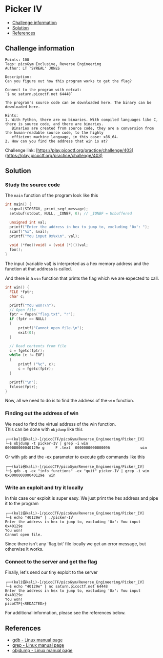 # Picker IV

- [Challenge information](#challenge-information)
- [Solution](#solution)
- [References](#references)

## Challenge information
```
Points: 100
Tags: picoGym Exclusive, Reverse Engineering
Author: LT 'SYREAL' JONES

Description:
Can you figure out how this program works to get the flag?

Connect to the program with netcat:
`$ nc saturn.picoctf.net 64448`

The program's source code can be downloaded here. The binary can be downloaded here.
 
Hints:
1. With Python, there are no binaries. With compiled languages like C, there is source code, and there are binaries.  
   Binaries are created from source code, they are a conversion from the human-readable source code, to the highly  
   efficient machine language, in this case: x86_64.
2. How can you find the address that win is at?
```
Challenge link: [https://play.picoctf.org/practice/challenge/403](https://play.picoctf.org/practice/challenge/403)

## Solution

### Study the source code

The `main` function of the program look like this
```c
int main() {
  signal(SIGSEGV, print_segf_message);
  setvbuf(stdout, NULL, _IONBF, 0); // _IONBF = Unbuffered

  unsigned int val;
  printf("Enter the address in hex to jump to, excluding '0x': ");
  scanf("%x", &val);
  printf("You input 0x%x\n", val);
 
  void (*foo)(void) = (void (*)())val;
  foo();
}
```

The input (variable val) is interpreted as a hex memory address and the function at that address is called.

And there is a `win` function that prints the flag which we are expected to call.
```c
int win() {
  FILE *fptr;
  char c;

  printf("You won!\n");
  // Open file
  fptr = fopen("flag.txt", "r");
  if (fptr == NULL)
  {
      printf("Cannot open file.\n");
      exit(0);
  }

  // Read contents from file
  c = fgetc(fptr);
  while (c != EOF)
  {
      printf ("%c", c);
      c = fgetc(fptr);
  }

  printf("\n");
  fclose(fptr);
}
```

Now, all we need to do is to find the address of the `win` function.

### Finding out the address of win

We need to find the virtual address of the win function.  
This can be done with `objdump` like this
```
┌──(kali㉿kali)-[/picoCTF/picoGym/Reverse_Engineering/Picker_IV]
└─$ objdump -t picker-IV | grep -i win
000000000040129e g     F .text  0000000000000096              win
```

Or with `gdb` and the -ex parameter to execute gdb commands like this
```
┌──(kali㉿kali)-[/picoCTF/picoGym/Reverse_Engineering/Picker_IV]
└─$ gdb -q -ex "info functions" -ex "quit" picker-IV | grep -i win
0x000000000040129e  win
```

### Write an exploit and try it locally

In this case our exploit is super easy. We just print the hex address and pipe it to the program
```
┌──(kali㉿kali)-[/picoCTF/picoGym/Reverse_Engineering/Picker_IV]
└─$ echo "40129e" | ./picker-IV
Enter the address in hex to jump to, excluding '0x': You input 0x40129e
You won!
Cannot open file.
```
Since there isn't any 'flag.txt' file locally we get an error message, but otherwise it works.

### Connect to the server and get the flag

Finally, let's send our tiny exploit to the server
```
┌──(kali㉿kali)-[/picoCTF/picoGym/Reverse_Engineering/Picker_IV]
└─$ echo "40129e" | nc saturn.picoctf.net 64448
Enter the address in hex to jump to, excluding '0x': You input 0x40129e
You won!
picoCTF{<REDACTED>}
```

For additional information, please see the references below.

## References

- [gdb - Linux manual page](https://man7.org/linux/man-pages/man1/gdb.1.html)
- [grep - Linux manual page](https://man7.org/linux/man-pages/man1/grep.1.html)
- [objdump - Linux manual page](https://man7.org/linux/man-pages/man1/objdump.1.html)
